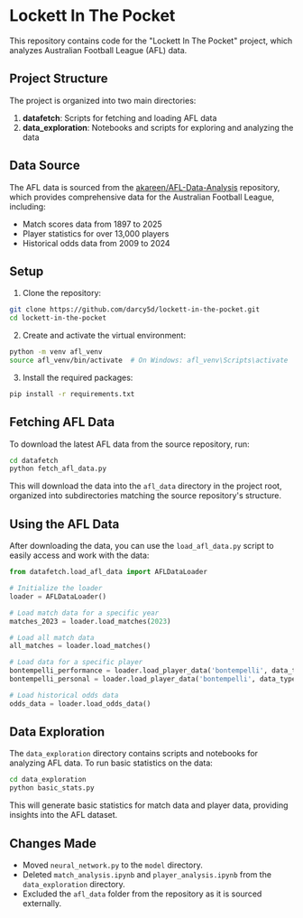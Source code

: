 # Lockett In The Pocket

This repository contains code for the "Lockett In The Pocket" project, which analyzes Australian Football League (AFL) data.

## Project Structure

The project is organized into two main directories:

1. **datafetch**: Scripts for fetching and loading AFL data
2. **data_exploration**: Notebooks and scripts for exploring and analyzing the data

## Data Source

The AFL data is sourced from the [akareen/AFL-Data-Analysis](https://github.com/akareen/AFL-Data-Analysis) repository, which provides comprehensive data for the Australian Football League, including:

- Match scores data from 1897 to 2025
- Player statistics for over 13,000 players
- Historical odds data from 2009 to 2024

## Setup

1. Clone the repository:
```bash
git clone https://github.com/darcy5d/lockett-in-the-pocket.git
cd lockett-in-the-pocket
```

2. Create and activate the virtual environment:
```bash
python -m venv afl_venv
source afl_venv/bin/activate  # On Windows: afl_venv\Scripts\activate
```

3. Install the required packages:
```bash
pip install -r requirements.txt
```

## Fetching AFL Data

To download the latest AFL data from the source repository, run:
```bash
cd datafetch
python fetch_afl_data.py
```

This will download the data into the `afl_data` directory in the project root, organized into subdirectories matching the source repository's structure.

## Using the AFL Data

After downloading the data, you can use the `load_afl_data.py` script to easily access and work with the data:

```python
from datafetch.load_afl_data import AFLDataLoader

# Initialize the loader
loader = AFLDataLoader()

# Load match data for a specific year
matches_2023 = loader.load_matches(2023)

# Load all match data
all_matches = loader.load_matches()

# Load data for a specific player
bontempelli_performance = loader.load_player_data('bontempelli', data_type='performance')
bontempelli_personal = loader.load_player_data('bontempelli', data_type='personal')

# Load historical odds data
odds_data = loader.load_odds_data()
```

## Data Exploration

The `data_exploration` directory contains scripts and notebooks for analyzing AFL data. To run basic statistics on the data:

```bash
cd data_exploration
python basic_stats.py
```

This will generate basic statistics for match data and player data, providing insights into the AFL dataset.

## Changes Made

- Moved `neural_network.py` to the `model` directory.
- Deleted `match_analysis.ipynb` and `player_analysis.ipynb` from the `data_exploration` directory.
- Excluded the `afl_data` folder from the repository as it is sourced externally. 